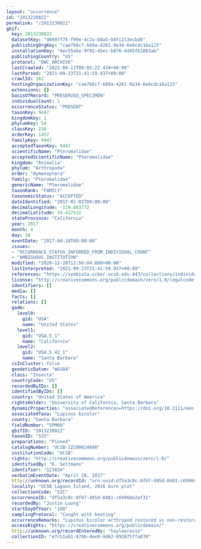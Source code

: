 ```yaml
---
layout: "occurrence"
id: "2013230822"
permalink: "/2013230822"
gbif:
  key: 2013230822
  datasetKey: "d6097f75-f99e-4c2a-b8a5-b0fc213ecbd0"
  publishingOrgKey: "cae7b6c7-669a-4261-9a34-6e8cdc16a125"
  installationKey: "4ec55ebe-9f92-45ec-b076-dd45f61003ab"
  publishingCountry: "US"
  protocol: "DWC_ARCHIVE"
  lastCrawled: "2021-09-11T09:05:22.434+00:00"
  lastParsed: "2021-09-23T21:41:59.937+00:00"
  crawlId: 161
  hostingOrganizationKey: "cae7b6c7-669a-4261-9a34-6e8cdc16a125"
  extensions: {}
  basisOfRecord: "PRESERVED_SPECIMEN"
  individualCount: 1
  occurrenceStatus: "PRESENT"
  taxonKey: 9447
  kingdomKey: 1
  phylumKey: 54
  classKey: 216
  orderKey: 1457
  familyKey: 9447
  acceptedTaxonKey: 9447
  scientificName: "Pteromalidae"
  acceptedScientificName: "Pteromalidae"
  kingdom: "Animalia"
  phylum: "Arthropoda"
  order: "Hymenoptera"
  family: "Pteromalidae"
  genericName: "Pteromalidae"
  taxonRank: "FAMILY"
  taxonomicStatus: "ACCEPTED"
  dateIdentified: "2017-01-01T00:00:00"
  decimalLongitude: -119.883772
  decimalLatitude: 34.417532
  stateProvince: "California"
  year: 2017
  month: 4
  day: 18
  eventDate: "2017-04-18T00:00:00"
  issues:
  - "OCCURRENCE_STATUS_INFERRED_FROM_INDIVIDUAL_COUNT"
  - "AMBIGUOUS_INSTITUTION"
  modified: "2020-12-28T12:56:04.000+00:00"
  lastInterpreted: "2021-09-23T21:41:59.937+00:00"
  references: "https://symbiota.ccber.ucsb.edu:443/collections/individual/index.php?occid=123834"
  license: "http://creativecommons.org/publicdomain/zero/1.0/legalcode"
  identifiers: []
  media: []
  facts: []
  relations: []
  gadm:
    level0:
      gid: "USA"
      name: "United States"
    level1:
      gid: "USA.5_1"
      name: "California"
    level2:
      gid: "USA.5.42_1"
      name: "Santa Barbara"
  isInCluster: false
  geodeticDatum: "WGS84"
  class: "Insecta"
  countryCode: "US"
  recordedByIDs: []
  identifiedByIDs: []
  country: "United States of America"
  rightsHolder: "University of California, Santa Barbara"
  dynamicProperties: "associatedReferences=https://doi.org/10.1111/een.12721; associatedReferences=https://escholarship.org/uc/item/64c550mk"
  associatedTaxa: "Lupinus bicolor"
  county: "Santa Barbara"
  fieldNumber: "SPM66"
  gbifID: "2013230822"
  taxonID: "525"
  preparations: "Pinned"
  catalogNumber: "UCSB-IZC00024680"
  institutionCode: "UCSB"
  rights: "http://creativecommons.org/publicdomain/zero/1.0/"
  identifiedBy: "K. Seltmann"
  identifier: "123834"
  verbatimEventDate: "April 18, 2017"
  http://unknown.org/recordId: "urn:uuid:df5a3c0c-8f07-495d-8481-c69960e2af31"
  locality: "UCSB Lagoon Island, 2016 burn plot"
  collectionCode: "IZC"
  occurrenceID: "df5a3c0c-8f07-495d-8481-c69960e2af31"
  recordedBy: "Justin Luong"
  startDayOfYear: "108"
  samplingProtocol: "Caught with beating"
  occurrenceRemarks: "Lupinus bicolor arthropod restored vs non-restored project comparison"
  accessRights: "https://creativecommons.org/publicdomain/"
  http://unknown.org/recordEnteredBy: "hayleerosso"
  collectionID: "e7c51ab1-870b-4ee8-9d62-092875ffa870"
---
```

